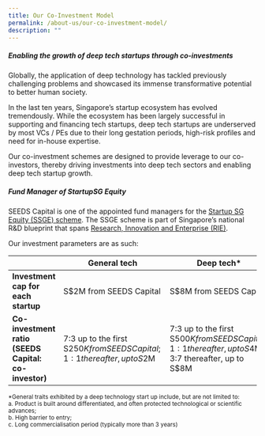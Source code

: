```yaml
---
title: Our Co-Investment Model
permalink: /about-us/our-co-investment-model/
description: ""
---
```

##### **Enabling the growth of deep tech startups through co-investments**

Globally, the application of deep technology has tackled previously challenging problems and showcased its immense transformative potential to better human society.

In the last ten years, Singapore’s startup ecosystem has evolved tremendously. While the ecosystem has been largely successful in supporting and financing tech startups, deep tech startups are underserved by most VCs / PEs due to their long gestation periods, high-risk profiles and need for in-house expertise. 

Our co-investment schemes are designed to provide leverage to our co-investors, thereby driving investments into deep tech sectors and enabling deep tech startup growth. 

##### **Fund Manager of StartupSG Equity**

SEEDS Capital is one of the appointed fund managers for the [Startup SG Equity (SSGE) scheme](https://www.startupsg.gov.sg/programmes/4895/startup-sg-equity). The SSGE scheme is part of Singapore’s national R&D blueprint that spans [Research, Innovation and Enterprise (RIE)](https://www.nrf.gov.sg/rie2025-plan). 

Our investment parameters are as such:


|  | **General tech**  | **Deep tech*** |
| -------- | -------- | -------- |
| **Investment cap for each startup**     | S$2M from SEEDS Capital    | S$8M from SEEDS Capital     |
| **Co-investment ratio (SEEDS Capital: co-investor)** | 7:3 up to the first S$250K from SEEDS Capital; 1:1 thereafter, up to S$2M   | 7:3 up to the first S$500K from SEEDS Capital; 1:1 thereafter, up to S$4M; 3:7 thereafter, up to S$8M    |

<small>*General traits exhibited by a deep technology start up include, but are not limited to:  
a. Product is built around differentiated, and often protected technological or scientific advances;  
b. High barrier to entry;  
c. Long commercialisation period (typically more than 3 years)</small>
